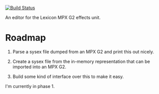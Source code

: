 [![Build Status](https://travis-ci.org/carlgreen/Lexicon-MPX-G2-Editor.svg?branch=master)](https://travis-ci.org/carlgreen/Lexicon-MPX-G2-Editor)

An editor for the Lexicon MPX G2 effects unit.

# Roadmap

1. Parse a sysex file dumped from an MPX G2 and print this out nicely.

2. Create a sysex file from the in-memory representation that can be imported into an MPX G2.

3. Build some kind of interface over this to make it easy.

I'm currently in phase 1.
